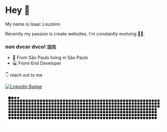 # Hey 👋

My name is Isaac Louzeiro

Recently my passion is create websites. I'm constantly evolving 👨‍💻.

###  non dvcor dvco! 🇧🇷

- 📍 From São Paulo living in São Paulo
- 💻 Front-End Developer

👇 reach out to me

[![Linkedin Badge](https://img.shields.io/badge/-LinkedIn-blue?style=flat-square&logo=Linkedin&logoColor=white&link=https://www.linkedin.com/in/isaac-louzeiro/)](https://www.linkedin.com/in/isaac-louzeiro/)


![Snake animation](https://github.com/IsaacLouzeiro/IsaacLouzeiro/blob/output/github-contribution-grid-snake.svg)
